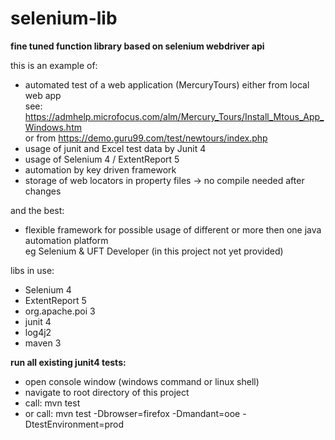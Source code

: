 # selenium-lib

<b>fine tuned function library based on selenium webdriver api</b>

this is an example of:
- automated test of a web application (MercuryTours)
  either from local web app<br>
  see: https://admhelp.microfocus.com/alm/Mercury_Tours/Install_Mtous_App_Windows.htm<br>
  or from https://demo.guru99.com/test/newtours/index.php
- usage of junit and Excel test data by Junit 4
- usage of Selenium 4 / ExtentReport 5
- automation by key driven framework
- storage of web locators in property files -> no compile needed after changes

and the best:
- flexible framework for possible usage of different or more then one java automation platform<br>
  eg Selenium & UFT Developer (in this project not yet provided)

libs in use:
- Selenium 4
- ExtentReport 5
- org.apache.poi 3
- junit 4
- log4j2
- maven 3

<b>run all existing junit4 tests:</b>

- open console window (windows command or linux shell)
- navigate to root directory of this project
- call: mvn test
- or call: mvn test -Dbrowser=firefox -Dmandant=ooe -DtestEnvironment=prod
